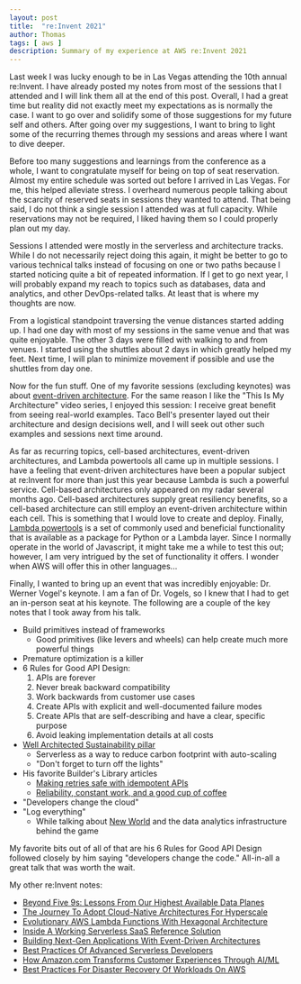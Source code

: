 ```yaml
---
layout: post
title:  "re:Invent 2021"
author: Thomas
tags: [ aws ]
description: Summary of my experience at AWS re:Invent 2021
---
```


Last week I was lucky enough to be in Las Vegas attending the 10th annual re:Invent. I have already posted my notes from most of the sessions that I attended and I will link them all at the end of this post. Overall, I had a great time but reality did not exactly meet my expectations as is normally the case. I want to go over and solidify some of those suggestions for my future self and others. After going over my suggestions, I want to bring to light some of the recurring themes through my sessions and areas where I want to dive deeper.

Before too many suggestions and learnings from the conference as a whole, I want to congratulate myself for being on top of seat reservation. Almost my entire schedule was sorted out before I arrived in Las Vegas. For me, this helped alleviate stress. I overheard numerous people talking about the scarcity of reserved seats in sessions they wanted to attend. That being said, I do not think a single session I attended was at full capacity. While reservations may not be required, I liked having them so I could properly plan out my day.

Sessions I attended were mostly in the serverless and architecture tracks. While I do not necessarily reject doing this again, it might be better to go to various technical talks instead of focusing on one or two paths because I started noticing quite a bit of repeated information. If I get to go next year, I will probably expand my reach to topics such as databases, data and analytics, and other DevOps-related talks. At least that is where my thoughts are now.

From a logistical standpoint traversing the venue distances started adding up. I had one day with most of my sessions in the same venue and that was quite enjoyable. The other 3 days were filled with walking to and from venues. I started using the shuttles about 2 days in which greatly helped my feet. Next time, I will plan to minimize movement if possible and use the shuttles from day one.

Now for the fun stuff. One of my favorite sessions (excluding keynotes) was about [event-driven architecture](/blog/reinvent-building-next-gen-applications-with-event-driven-architectures). For the same reason I like the "This Is My Architecture" video series, I enjoyed this session: I receive great benefit from seeing real-world examples. Taco Bell's presenter layed out their architecture and design decisions well, and I will seek out other such examples and sessions next time around.

As far as recurring topics, cell-based architectures, event-driven architectures, and Lambda powertools all came up in multiple sessions. I have a feeling that event-driven architectures have been a popular subject at re:Invent for more than just this year because Lambda is such a powerful service. Cell-based architectures only appeared on my radar several months ago. Cell-based architectures supply great resiliency benefits, so a cell-based architecture can still employ an event-driven architecture within each cell. This is something that I would love to create and deploy. Finally, [Lambda powertools](https://awslabs.github.io/aws-lambda-powertools-python/latest/#install) is a set of commonly used and beneficial functionality that is available as a package for Python or a Lambda layer. Since I normally operate in the world of Javascript, it might take me a while to test this out; however, I am very intrigued by the set of functionality it offers. I wonder when AWS will offer this in other languages...

Finally, I wanted to bring up an event that was incredibly enjoyable: Dr. Werner Vogel's keynote. I am a fan of Dr. Vogels, so I knew that I had to get an in-person seat at his keynote. The following are a couple of the key notes that I took away from his talk.

- Build primitives instead of frameworks
  - Good primitives (like levers and wheels) can help create much more powerful things
- Premature optimization is a killer
- 6 Rules for Good API Design:
  1. APIs are forever
  2. Never break backward compatibility
  3. Work backwards from customer use cases
  4. Create APIs with explicit and well-documented failure modes
  5. Create APIs that are self-describing and have a clear, specific purpose
  6. Avoid leaking implementation details at all costs
- [Well Architected Sustainability pillar](https://docs.aws.amazon.com/wellarchitected/latest/sustainability-pillar/sustainability-pillar.html)
  - Serverless as a way to reduce carbon footprint with auto-scaling
  - "Don't forget to turn off the lights"
- His favorite Builder's Library articles
  - [Making retries safe with idempotent APIs](https://aws.amazon.com/builders-library/making-retries-safe-with-idempotent-APIs)
  - [Reliability, constant work, and a good cup of coffee](https://aws.amazon.com/builders-library/reliability-and-constant-work)
- "Developers change the cloud"
- "Log everything"
  - While talking about [New World](https://www.newworld.com/) and the data analytics infrastructure behind the game

My favorite bits out of all of that are his 6 Rules for Good API Design followed closely by him saying "developers change the code." All-in-all a great talk that was worth the wait.

My other re:Invent notes:
- [Beyond Five 9s: Lessons From Our Highest Available Data Planes](https://thomasstep.com/blog/reinvent-beyond-five-9s-lessons-from-our-highest-available-data-planes)
- [The Journey To Adopt Cloud-Native Architectures For Hyperscale](https://thomasstep.com/blog/reinvent-the-journey-to-adopt-cloud-native-architectures-for-hyperscale)
- [Evolutionary AWS Lambda Functions With Hexagonal Architecture](https://thomasstep.com/blog/reinvent-evolutionary-aws-lambda-functions-with-hexagonal-architecture)
- [Inside A Working Serverless SaaS Reference Solution](https://thomasstep.com/blog/reinvent-inside-a-working-serverless-saas-reference-solution)
- [Building Next-Gen Applications With Event-Driven Architectures](https://thomasstep.com/blog/reinvent-building-next-gen-applications-with-event-driven-architectures)
- [Best Practices Of Advanced Serverless Developers](https://thomasstep.com/blog/reinvent-best-practices-of-advanced-serverless-developers)
- [How Amazon.com Transforms Customer Experiences Through AI/ML](https://thomasstep.com/blog/reinvent-how-amazon.com-transforms-customer-experiences-through-ai-ml)
- [Best Practices For Disaster Recovery Of Workloads On AWS](https://thomasstep.com/blog/reinvent-best-practices-for-disaster-recovery-of-workloads-on-aws)